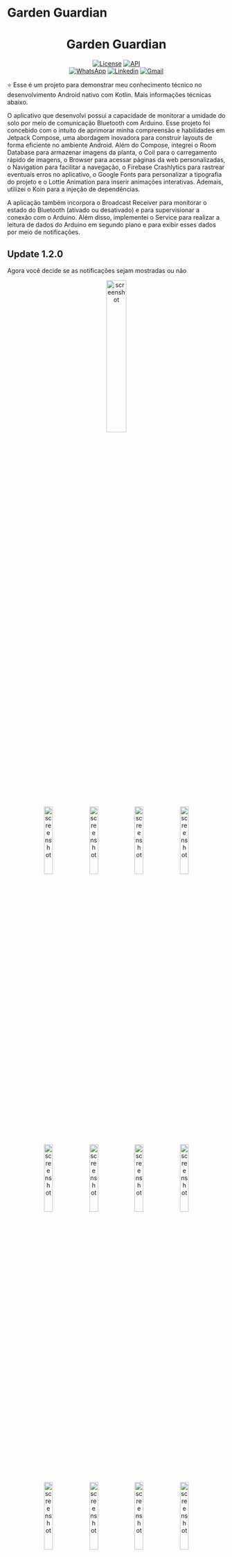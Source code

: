 # Garden Guardian<h1 align="center">Garden Guardian</h1>

<p align="center">
   <a href="https://opensource.org/licenses/Apache-2.0"><img alt="License" src="https://img.shields.io/badge/License-Apache%202.0-blue.svg"/></a>
   <a href="https://android-arsenal.com/api?level=27"><img src="https://img.shields.io/badge/API-27%2B-brightgreen.svg?style=flat" border="0" alt="API"></a>
  <br>
  <a href="https://wa.me/+5532998002817"><img alt="WhatsApp" src="https://img.shields.io/badge/WhatsApp-25D366?style=for-the-badge&logo=whatsapp&logoColor=white"/></a>
  <a href="https://www.linkedin.com/in/leonardotissi/"><img alt="Linkedin" src="https://img.shields.io/badge/LinkedIn-0077B5?style=for-the-badge&logo=linkedin&logoColor=white"/></a>
  <a href="mailto:leonardo.tissi.si@gmail.com"><img alt="Gmail" src="https://img.shields.io/badge/Gmail-D14836?style=for-the-badge&logo=gmail&logoColor=white"/></a>
</p>

<p align="center">  

⭐ Esse é um projeto para demonstrar meu conhecimento técnico no desenvolvimento Android nativo com Kotlin. Mais informações técnicas abaixo.

O aplicativo que desenvolvi possui a capacidade de monitorar a umidade do solo por meio de comunicação Bluetooth com Arduino. Esse projeto foi concebido com o intuito de aprimorar minha compreensão e habilidades em Jetpack Compose, uma abordagem inovadora para construir layouts de forma eficiente no ambiente Android. Além do Compose, integrei o Room Database para armazenar imagens da planta, o Coil para o carregamento rápido de imagens, o Browser para acessar páginas da web personalizadas, o Navigation para facilitar a navegação, o Firebase Crashlytics para rastrear eventuais erros no aplicativo, o Google Fonts para personalizar a tipografia do projeto e o Lottie Animation para inserir animações interativas. Ademais, utilizei o Koin para a injeção de dependências.

A aplicação também incorpora o Broadcast Receiver para monitorar o estado do Bluetooth (ativado ou desativado) e para supervisionar a conexão com o Arduino. Além disso, implementei o Service para realizar a leitura de dados do Arduino em segundo plano e para exibir esses dados por meio de notificações.

</p>


## Update 1.2.0
Agora você decide se as notificações sejam mostradas ou não

<p float="left" align="center">
<img alt = "screenshot" width = "30%" src = "readme_files/screenshot/V1.2.0.png">

</p>

</br>



<p float="left" align="center">

<img alt = "screenshot" width = "20%" src = "readme_files/screenshot/01.png">
<img alt = "screenshot" width = "20%" src = "readme_files/screenshot/02.png">
<img alt = "screenshot" width = "20%" src = "readme_files/screenshot/03.png">
<img alt = "screenshot" width = "20%" src = "readme_files/screenshot/04.png">
<img alt = "screenshot" width = "20%" src = "readme_files/screenshot/05.png">
<img alt = "screenshot" width = "20%" src = "readme_files/screenshot/06.png">
<img alt = "screenshot" width = "20%" src = "readme_files/screenshot/07.png">
<img alt = "screenshot" width = "20%" src = "readme_files/screenshot/08.png">
<img alt = "screenshot" width = "20%" src = "readme_files/screenshot/09.png">
<img alt = "screenshot" width = "20%" src = "readme_files/screenshot/10.png">
<img alt = "screenshot" width = "20%" src = "readme_files/screenshot/11.png">
<img alt = "screenshot" width = "20%" src = "readme_files/screenshot/12.png">
<img alt = "screenshot" width = "20%" src = "readme_files/screenshot/13.png">
<img alt = "screenshot" width = "20%" src = "readme_files/screenshot/14.png">
<img alt = "screenshot" width = "20%" src = "readme_files/screenshot/15.png">
<img alt = "screenshot" width = "20%" src = "readme_files/screenshot/16.png">
<img alt = "screenshot" width = "20%" src = "readme_files/screenshot/17.png">
<img alt = "screenshot" width = "20%" src = "readme_files/screenshot/18.png">
<img alt = "screenshot" width = "20%" src = "readme_files/screenshot/19.png">
<img alt = "screenshot" width = "20%" src = "readme_files/screenshot/20.png">
<img alt = "screenshot" width = "20%" src = "readme_files/screenshot/21.png">
<img alt = "screenshot" width = "80%" src = "readme_files/screenshot/22.png">

</p>


## Arduino Scheme

<img alt = "screenshot" width = "100%" src = "arduino_files/scheme.png">
<img alt = "screenshot" width = "100%" src = "arduino_files/arduino_photo.png">






## Downloads

Faça o download da <a href="/app/release/app-release.apk?raw=true">APK diretamente</a>. Você pode ver <a href="https://www.google.com/search?q=como+instalar+um+apk+no+android">aqui</a> como instalar uma APK no seu aparelho android.

Download do <a href="/arduino_files/garden_guardian_arduino_file.ino?raw=true">Arquivo Arduino</a>. 

## Tecnologias usadas e bibliotecas de código aberto

- Minimum SDK level 27
- [Linguagem Kotlin](https://kotlinlang.org/)

- Jetpack
  - Compose - kit de ferramentas moderno recomendado pelo Android para criar UI nativa.
  - Lifecycle: Observe os ciclos de vida do Android e manipule os estados da interface do usuário após as alterações do ciclo de vida.
  - ViewModel: Gerencia o detentor de dados relacionados à interface do usuário e o ciclo de vida. Permite que os dados sobrevivam a alterações de configuração, como rotações de tela.
  - LifecycleScope: Para execuções em coroutine.
  - Navigation - Criação e estruturação da IU do app, gerenciando links diretos e navegação entre telas.
  - Room - Criação e gerenciamento de dados persistentes em um banco de dados SQLite
  - Browser - Exibir páginas da web no navegador padrão do usuário
  - Coroutines
  

 
- Arquitetura
  - MVVM (View - ViewModel - Model)
  - Comunicação da ViewModel com a View através do Flow
  - Repositórios para comunicação entre o viewModel e o Banco de dados

- Arduino
  - Placa: Arduino Mega
  - Sensor de Umidade
  - Módulo bluetooth HC-06
  - RGB Led
  - Leds ( amarelo, vermelho e azul )
  - Buzzer
  

- Bibliotecas
  - [Firebase:](https://firebase.google.com/) Conjunto de serviços da Google fortemente indicados para o desenvolvimento Android.
  - [Firebase Crashlytics:](https://firebase.google.com/docs/crashlytics) Para insights úteis e claros sobre os problemas do app.
  - [Koin:](https://insert-koin.io/) Para Injeção de dependência
  - [Coil:](https://github.com/coil-kt/coil) Para load de imagens a partir da URL.
  - [Lottie Animation:](https://lottiefiles.com/) Animações.

 

## Arquitetura

**Garden Guardian** utiliza a arquitetura MVVM e o padrão de Repositories, que segue as [recomendações oficiais do Google](https://developer.android.com/topic/architecture).
</br></br>


## Features
### Jetpack Compose
### Firebase Services
### Firebase Crashlytics
### Room database
### Services
### Broadcast Receiver
### Material Design Components
### View Binding
### Navigation


<br>

<div align="center" style=" width: 100%; display: inline-block;  justify-content: space-between;">
  
<img src="readme_files/gif/01.gif" width="25%"/>
<img src="readme_files/gif/02.gif" width="25%"/>
<img src="readme_files/gif/03.gif" width="25%"/>
<img src="readme_files/gif/04.gif" width="25%"/>
<img src="readme_files/gif/05.gif" width="25%"/>
<img src="readme_files/gif/06.gif" width="25%"/>
<img src="readme_files/gif/07.gif" width="25%"/>
<img src="readme_files/gif/08.gif" width="25%"/>
<img src="readme_files/gif/09.gif" width="25%"/>
<img src="readme_files/gif/10.gif" width="25%"/>
<img src="readme_files/gif/11.gif" width="25%"/>
<img src="readme_files/gif/12.gif" width="25%"/>
<img src="readme_files/gif/13.gif" width="25%"/>



</div>


# Licença

```xml
Copyright [2023] [Leonardo Tissi]

Licensed under the Apache License, Version 2.0 (the "License");
you may not use this file except in compliance with the License.
You may obtain a copy of the License at

  http://www.apache.org/licenses/LICENSE-2.0

Unless required by applicable law or agreed to in writing, software
distributed under the License is distributed on an "AS IS" BASIS,
WITHOUT WARRANTIES OR CONDITIONS OF ANY KIND, either express or implied.
See the License for the specific language governing permissions and
limitations under the License.
```
